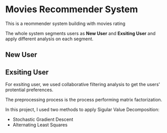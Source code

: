 # Movies Recommender System

This is a reommender system building with movies rating

The whole system segments users as **New User** and **Exsiting User** and apply different analysis on each segment.

## New User

## Exsiting User
For exsiting user, we used collaborative filtering analysis to get the users' protential preferences.

The preprocessing process is the process performing matrix factorization.

In this project, I used two methods to apply Sigular Value Decomposition:

 + Stochastic Gradient Descent
 + Alternating Least Squares
